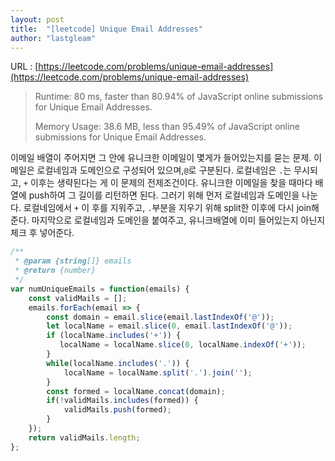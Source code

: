```yaml
---
layout: post
title:  "[leetcode] Unique Email Addresses"
author: "lastgleam"
---
```

URL : [https://leetcode.com/problems/unique-email-addresses](https://leetcode.com/problems/unique-email-addresses)

> Runtime: 80 ms, faster than 80.94% of JavaScript online submissions for Unique Email Addresses.
>
> Memory Usage: 38.6 MB, less than 95.49% of JavaScript online submissions for Unique Email Addresses.

이메일 배열이 주어지면 그 안에 유니크한 이메일이 몇게가 들어있는지를 묻는 문제.
이메일은 로컬네임과 도메인으로 구성되어 있으며,`@`로 구분된다. 로컬네임은 `.`는 무시되고, `+` 이후는 생략된다는 게 이 문제의 전제조건이다.
유니크한 이메일을 찾을 때마다 배열에 push하여 그 길이를 리턴하면 된다.
그러기 위해 먼저 로컬네임과 도메인을 나눈다.
로컬네임에서 `+` 이 후를 지워주고, `.`부분을 지우기 위해 split한 이후에 다시 join해준다.
마지막으로 로컬네임과 도메인을 붙여주고, 유니크배열에 이미 들어있는지 아닌지 체크 후 넣어준다.

```javascript
/**
 * @param {string[]} emails
 * @return {number}
 */
var numUniqueEmails = function(emails) {
    const validMails = [];
    emails.forEach(email => {
        const domain = email.slice(email.lastIndexOf('@'));
        let localName = email.slice(0, email.lastIndexOf('@'));
        if (localName.includes('+')) {
           localName = localName.slice(0, localName.indexOf('+'));
        }
        while(localName.includes('.')) {
            localName = localName.split('.').join('');
        }
        const formed = localName.concat(domain);
        if(!validMails.includes(formed)) {
            validMails.push(formed);
        }
    });
    return validMails.length;
};
```
